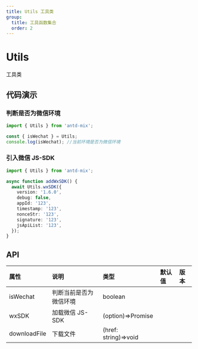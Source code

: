 ```yaml
---
title: Utils 工具类
group:
  title: 工具函数集合
  order: 2
---
```


# Utils

工具类

## 代码演示

### 判断是否为微信环境

```ts
import { Utils } from 'antd-mix';

const { isWechat } = Utils;
console.log(isWechat); //当前环境是否为微信环境
```

### 引入微信 JS-SDK

```ts
import { Utils } from 'antd-mix';

async function addWxSDK() {
  await Utils.wxSDK({
    version: '1.6.0',
    debug: false,
    appId: '123',
    timestamp: '123',
    nonceStr: '123',
    signature: '123',
    jsApiList: '123',
  });
}
```

## API

| 属性         | 说明                   | 类型                 | 默认值 | 版本 |
| :----------- | :--------------------- | :------------------- | :----- | :--- |
| isWechat     | 判断当前是否为微信环境 | boolean              |        |      |
| wxSDK        | 加载微信 JS-SDK        | (option)=>Promise    |        |      |
| downloadFile | 下载文件               | (href: string)=>void |        |      |


<code src="./demos/utils.tsx" only></code>
